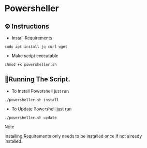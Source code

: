 # Powersheller

## ⚙️ Instructions

- Install Requirements

```
sudo apt install jq curl wget
```
- Make script executable

```
chmod +x powersheller.sh
```

## 🏃Running The Script.

- To Install Powershell just run

```
./powersheller.sh install
```
- To Update Powershell just run

```
./powersheller.sh update
```



> [!NOTE]
> Installing Requirements only needs to be installed once if not already installed. 
